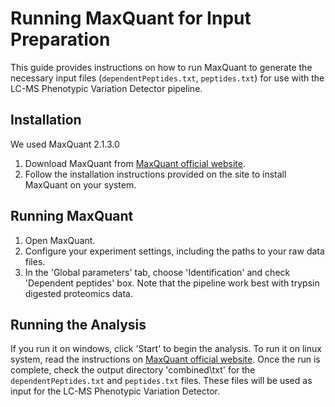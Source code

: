 # Running MaxQuant for Input Preparation

This guide provides instructions on how to run MaxQuant to generate the necessary input files (`dependentPeptides.txt`, `peptides.txt`) for use with the LC-MS Phenotypic Variation Detector pipeline.

## Installation

We used MaxQuant 2.1.3.0

1. Download MaxQuant from [MaxQuant official website](https://cox-labs.github.io/coxdocs/Download_Installation.html).
2. Follow the installation instructions provided on the site to install MaxQuant on your system.

## Running MaxQuant

1. Open MaxQuant.
2. Configure your experiment settings, including the paths to your raw data files.
3. In the 'Global parameters' tab, choose 'Identification' and check 'Dependent peptides' box.
Note that the pipeline work best with trypsin digested proteomics data.

## Running the Analysis

If you run it on windows, click 'Start' to begin the analysis.
To run it on linux system, read the instructions on [MaxQuant official website](https://cox-labs.github.io/coxdocs/Download_Installation.html).
Once the run is complete, check the output directory 'combined\txt' for the `dependentPeptides.txt` and `peptides.txt` files. These files will be used as input for the LC-MS Phenotypic Variation Detector.

